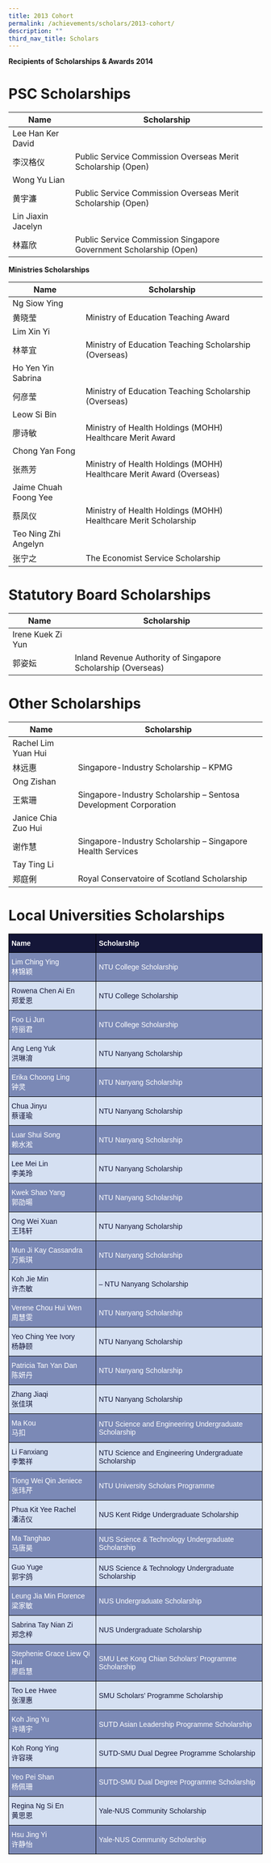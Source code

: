 ```yaml
---
title: 2013 Cohort
permalink: /achievements/scholars/2013-cohort/
description: ""
third_nav_title: Scholars
---
```

**Recipients of Scholarships & Awards 2014**


# PSC Scholarships

| Name | Scholarship |
| --- | --- |
| Lee Han Ker David  
李汉格仪 | Public Service Commission Overseas Merit Scholarship (Open) |
| Wong Yu Lian  
黄宇濂 | Public Service Commission Overseas Merit Scholarship (Open) |
| Lin Jiaxin Jacelyn  
林嘉欣 | Public Service Commission Singapore Government Scholarship (Open) |

**Ministries Scholarships**

| Name | Scholarship |
| --- | --- |
| Ng Siow Ying  
黄晓莹 | Ministry of Education Teaching Award |
| Lim Xin Yi  
林莘宜 | Ministry of Education Teaching Scholarship (Overseas) |
| Ho Yen Yin Sabrina  
何彦莹 | Ministry of Education Teaching Scholarship (Overseas) |
| Leow Si Bin  
廖诗敏 | Ministry of Health Holdings (MOHH) Healthcare Merit Award |
| Chong Yan Fong  
张燕芳 | Ministry of Health Holdings (MOHH) Healthcare Merit Award (Overseas) |
| Jaime Chuah Foong Yee  
蔡凤仪 | Ministry of Health Holdings (MOHH) Healthcare Merit Scholarship |
| Teo Ning Zhi Angelyn  
张宁之 | The Economist Service Scholarship |


# Statutory Board Scholarships

| Name | Scholarship |
| --- | --- |
| Irene Kuek Zi Yun  
郭姿妘 | Inland Revenue Authority of Singapore Scholarship (Overseas) |


# Other Scholarships

| Name | Scholarship |
| --- | --- |
| Rachel Lim Yuan Hui  
林远惠 | Singapore-Industry Scholarship – KPMG |
| Ong Zishan  
王紫珊 | Singapore-Industry Scholarship – Sentosa Development Corporation |
| Janice Chia Zuo Hui  
谢作慧 | Singapore-Industry Scholarship – Singapore Health Services |
| Tay Ting Li  
郑庭俐 | Royal Conservatoire of Scotland Scholarship |

# Local Universities Scholarships

<style type="text/css">
.tg  {border-collapse:collapse;border-spacing:0;}
.tg td{border-color:black;border-style:solid;border-width:1px;font-family:Arial, sans-serif;font-size:14px;
  overflow:hidden;padding:10px 5px;word-break:normal;}
.tg th{border-color:black;border-style:solid;border-width:1px;font-family:Arial, sans-serif;font-size:14px;
  font-weight:normal;overflow:hidden;padding:10px 5px;word-break:normal;}
.tg .tg-ytzc{background-color:#141638;color:#FFF;font-weight:bold;text-align:left;vertical-align:middle}
.tg .tg-bl4q{background-color:#7B89B6;color:#FFF;text-align:left;vertical-align:middle}
.tg .tg-g8zf{background-color:#D5E0F2;color:#141638;text-align:left;vertical-align:middle}
</style>
<table class="tg">
<thead>
  <tr>
    <th class="tg-ytzc"><span style="color:#FFF;background-color:#141638">Name</span></th>
    <th class="tg-ytzc"><span style="color:#FFF;background-color:#141638">Scholarship</span></th>
  </tr>
</thead>
<tbody>
  <tr>
    <td class="tg-bl4q"><span style="color:#FFF;background-color:#7B89B6">Lim Ching Ying</span><br><span style="color:#FFF;background-color:#7B89B6">林锦颖</span></td>
    <td class="tg-bl4q"><span style="color:#FFF;background-color:#7B89B6">NTU College Scholarship</span></td>
  </tr>
  <tr>
    <td class="tg-g8zf"><span style="color:#141638;background-color:#D5E0F2">Rowena Chen Ai En</span><br><span style="color:#141638;background-color:#D5E0F2">郑爱恩</span></td>
    <td class="tg-g8zf"><span style="color:#141638;background-color:#D5E0F2">NTU College Scholarship</span></td>
  </tr>
  <tr>
    <td class="tg-bl4q"><span style="color:#FFF;background-color:#7B89B6">Foo Li Jun</span><br><span style="color:#FFF;background-color:#7B89B6">符丽君</span></td>
    <td class="tg-bl4q"><span style="color:#FFF;background-color:#7B89B6">NTU College Scholarship</span></td>
  </tr>
  <tr>
    <td class="tg-g8zf"><span style="color:#141638;background-color:#D5E0F2">Ang Leng Yuk</span><br><span style="color:#141638;background-color:#D5E0F2">洪琳淯</span></td>
    <td class="tg-g8zf"><span style="color:#141638;background-color:#D5E0F2">NTU Nanyang Scholarship</span></td>
  </tr>
  <tr>
    <td class="tg-bl4q"><span style="color:#FFF;background-color:#7B89B6">Erika Choong Ling</span><br><span style="color:#FFF;background-color:#7B89B6">钟灵</span></td>
    <td class="tg-bl4q"><span style="color:#FFF;background-color:#7B89B6">NTU Nanyang Scholarship</span></td>
  </tr>
  <tr>
    <td class="tg-g8zf"><span style="color:#141638;background-color:#D5E0F2">Chua Jinyu</span><br><span style="color:#141638;background-color:#D5E0F2">蔡谨瑜</span></td>
    <td class="tg-g8zf"><span style="color:#141638;background-color:#D5E0F2">NTU Nanyang Scholarship</span></td>
  </tr>
  <tr>
    <td class="tg-bl4q"><span style="color:#FFF;background-color:#7B89B6">Luar Shui Song</span><br><span style="color:#FFF;background-color:#7B89B6">赖水淞</span></td>
    <td class="tg-bl4q"><span style="color:#FFF;background-color:#7B89B6">NTU Nanyang Scholarship</span></td>
  </tr>
  <tr>
    <td class="tg-g8zf"><span style="color:#141638;background-color:#D5E0F2">Lee Mei Lin</span><br><span style="color:#141638;background-color:#D5E0F2">李美玲</span></td>
    <td class="tg-g8zf"><span style="color:#141638;background-color:#D5E0F2">NTU Nanyang Scholarship</span></td>
  </tr>
  <tr>
    <td class="tg-bl4q"><span style="color:#FFF;background-color:#7B89B6">Kwek Shao Yang</span><br><span style="color:#FFF;background-color:#7B89B6">郭劭暘</span></td>
    <td class="tg-bl4q"><span style="color:#FFF;background-color:#7B89B6">NTU Nanyang Scholarship</span></td>
  </tr>
  <tr>
    <td class="tg-g8zf"><span style="color:#141638;background-color:#D5E0F2">Ong Wei Xuan</span><br><span style="color:#141638;background-color:#D5E0F2">王玮轩</span></td>
    <td class="tg-g8zf"><span style="color:#141638;background-color:#D5E0F2">NTU Nanyang Scholarship</span></td>
  </tr>
  <tr>
    <td class="tg-bl4q"><span style="color:#FFF;background-color:#7B89B6">Mun Ji Kay Cassandra</span><br><span style="color:#FFF;background-color:#7B89B6">万紫琪</span></td>
    <td class="tg-bl4q"><span style="color:#FFF;background-color:#7B89B6">NTU Nanyang Scholarship</span></td>
  </tr>
  <tr>
    <td class="tg-g8zf"><span style="color:#141638;background-color:#D5E0F2">Koh Jie Min</span><br><span style="color:#141638;background-color:#D5E0F2">许杰敏</span></td>
    <td class="tg-g8zf"><span style="color:#141638;background-color:#D5E0F2"> – NTU Nanyang Scholarship</span></td>
  </tr>
  <tr>
    <td class="tg-bl4q"><span style="color:#FFF;background-color:#7B89B6">Verene Chou Hui Wen</span><br><span style="color:#FFF;background-color:#7B89B6">周慧雯</span></td>
    <td class="tg-bl4q"><span style="color:#FFF;background-color:#7B89B6">NTU Nanyang Scholarship</span></td>
  </tr>
  <tr>
    <td class="tg-g8zf"><span style="color:#141638;background-color:#D5E0F2">Yeo Ching Yee Ivory</span><br><span style="color:#141638;background-color:#D5E0F2">杨静颐</span></td>
    <td class="tg-g8zf"><span style="color:#141638;background-color:#D5E0F2">NTU Nanyang Scholarship</span></td>
  </tr>
  <tr>
    <td class="tg-bl4q"><span style="color:#FFF;background-color:#7B89B6">Patricia Tan Yan Dan</span><br><span style="color:#FFF;background-color:#7B89B6">陈妍丹</span></td>
    <td class="tg-bl4q"><span style="color:#FFF;background-color:#7B89B6">NTU Nanyang Scholarship</span></td>
  </tr>
  <tr>
    <td class="tg-g8zf"><span style="color:#141638;background-color:#D5E0F2">Zhang Jiaqi</span><br><span style="color:#141638;background-color:#D5E0F2">张佳琪</span></td>
    <td class="tg-g8zf"><span style="color:#141638;background-color:#D5E0F2">NTU Nanyang Scholarship</span></td>
  </tr>
  <tr>
    <td class="tg-bl4q"><span style="color:#FFF;background-color:#7B89B6">Ma Kou</span><br><span style="color:#FFF;background-color:#7B89B6">马扣</span></td>
    <td class="tg-bl4q"><span style="color:#FFF;background-color:#7B89B6">NTU Science and Engineering Undergraduate Scholarship</span></td>
  </tr>
  <tr>
    <td class="tg-g8zf"><span style="color:#141638;background-color:#D5E0F2">Li Fanxiang</span><br><span style="color:#141638;background-color:#D5E0F2">李繁祥</span></td>
    <td class="tg-g8zf"><span style="color:#141638;background-color:#D5E0F2">NTU Science and Engineering Undergraduate Scholarship</span></td>
  </tr>
  <tr>
    <td class="tg-bl4q"><span style="color:#FFF;background-color:#7B89B6">Tiong Wei Qin Jeniece</span><br><span style="color:#FFF;background-color:#7B89B6">张玮芹</span></td>
    <td class="tg-bl4q"><span style="color:#FFF;background-color:#7B89B6">NTU University Scholars Programme</span></td>
  </tr>
  <tr>
    <td class="tg-g8zf"><span style="color:#141638;background-color:#D5E0F2">Phua Kit Yee Rachel</span><br><span style="color:#141638;background-color:#D5E0F2">潘洁仪</span></td>
    <td class="tg-g8zf"><span style="color:#141638;background-color:#D5E0F2">NUS Kent Ridge Undergraduate Scholarship</span></td>
  </tr>
  <tr>
    <td class="tg-bl4q"><span style="color:#FFF;background-color:#7B89B6">Ma Tanghao</span><br><span style="color:#FFF;background-color:#7B89B6">马唐昊</span></td>
    <td class="tg-bl4q"><span style="color:#FFF;background-color:#7B89B6">NUS Science &amp; Technology Undergraduate Scholarship</span></td>
  </tr>
  <tr>
    <td class="tg-g8zf"><span style="color:#141638;background-color:#D5E0F2">Guo Yuge</span><br><span style="color:#141638;background-color:#D5E0F2">郭宇鸽</span></td>
    <td class="tg-g8zf"><span style="color:#141638;background-color:#D5E0F2">NUS Science &amp; Technology Undergraduate Scholarship</span></td>
  </tr>
  <tr>
    <td class="tg-bl4q"><span style="color:#FFF;background-color:#7B89B6">Leung Jia Min Florence</span><br><span style="color:#FFF;background-color:#7B89B6">梁家敏</span></td>
    <td class="tg-bl4q"><span style="color:#FFF;background-color:#7B89B6">NUS Undergraduate Scholarship</span></td>
  </tr>
  <tr>
    <td class="tg-g8zf"><span style="color:#141638;background-color:#D5E0F2">Sabrina Tay Nian Zi</span><br><span style="color:#141638;background-color:#D5E0F2">郑念梓</span></td>
    <td class="tg-g8zf"><span style="color:#141638;background-color:#D5E0F2">NUS Undergraduate Scholarship</span></td>
  </tr>
  <tr>
    <td class="tg-bl4q"><span style="color:#FFF;background-color:#7B89B6">Stephenie Grace Liew Qi Hui</span><br><span style="color:#FFF;background-color:#7B89B6">廖启慧</span></td>
    <td class="tg-bl4q"><span style="color:#FFF;background-color:#7B89B6">SMU Lee Kong Chian Scholars’ Programme Scholarship</span></td>
  </tr>
  <tr>
    <td class="tg-g8zf"><span style="color:#141638;background-color:#D5E0F2">Teo Lee Hwee</span><br><span style="color:#141638;background-color:#D5E0F2">张浬惠</span></td>
    <td class="tg-g8zf"><span style="color:#141638;background-color:#D5E0F2">SMU Scholars’ Programme Scholarship</span></td>
  </tr>
  <tr>
    <td class="tg-bl4q"><span style="color:#FFF;background-color:#7B89B6">Koh Jing Yu</span><br><span style="color:#FFF;background-color:#7B89B6">许靖宇</span></td>
    <td class="tg-bl4q"><span style="color:#FFF;background-color:#7B89B6">SUTD Asian Leadership Programme Scholarship</span></td>
  </tr>
  <tr>
    <td class="tg-g8zf"><span style="color:#141638;background-color:#D5E0F2">Koh Rong Ying</span><br><span style="color:#141638;background-color:#D5E0F2">许容瑛</span></td>
    <td class="tg-g8zf"><span style="color:#141638;background-color:#D5E0F2">SUTD-SMU Dual Degree Programme Scholarship</span></td>
  </tr>
  <tr>
    <td class="tg-bl4q"><span style="color:#FFF;background-color:#7B89B6">Yeo Pei Shan</span><br><span style="color:#FFF;background-color:#7B89B6">杨佩珊</span></td>
    <td class="tg-bl4q"><span style="color:#FFF;background-color:#7B89B6">SUTD-SMU Dual Degree Programme Scholarship</span></td>
  </tr>
  <tr>
    <td class="tg-g8zf"><span style="color:#141638;background-color:#D5E0F2">Regina Ng Si En</span><br><span style="color:#141638;background-color:#D5E0F2">黄思恩</span></td>
    <td class="tg-g8zf"><span style="color:#141638;background-color:#D5E0F2">Yale-NUS Community Scholarship</span></td>
  </tr>
  <tr>
    <td class="tg-bl4q"><span style="color:#FFF;background-color:#7B89B6">Hsu Jing Yi</span><br><span style="color:#FFF;background-color:#7B89B6">许静怡</span></td>
    <td class="tg-bl4q"><span style="color:#FFF;background-color:#7B89B6">Yale-NUS Community Scholarship</span></td>
  </tr>
</tbody>
</table>